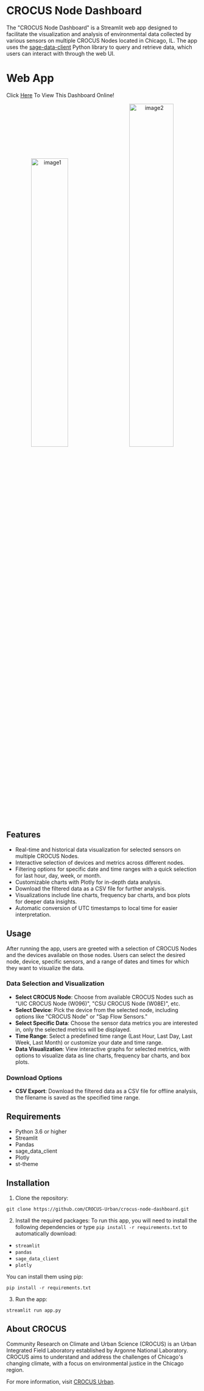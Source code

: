 # CROCUS Node Dashboard

The "CROCUS Node Dashboard" is a Streamlit web app designed to facilitate the visualization and analysis of environmental data collected by various sensors on multiple CROCUS Nodes located in Chicago, IL. The app uses the [sage-data-client](https://github.com/sagecontinuum/sage-data-client) Python library to query and retrieve data, which users can interact with through the web UI.

# Web App
Click [Here](https://crocus-node-dashboard.streamlit.app/ "Here") To View This Dashboard Online!

<p align="center"> <img src="https://github.com/user-attachments/assets/4258e90f-d5f1-42df-a7af-a57b9e4e63c6" width="44%" alt="image1" /> &nbsp; &nbsp; &nbsp; &nbsp; <img src="https://github.com/user-attachments/assets/c452013d-d2a7-4381-aa25-7a0c0b11a047" width="48%" alt="image2" /> </p>

## Features

-   Real-time and historical data visualization for selected sensors on multiple CROCUS Nodes.
-   Interactive selection of devices and metrics across different nodes.
-   Filtering options for specific date and time ranges with a quick selection for last hour, day, week, or month.
-   Customizable charts with Plotly for in-depth data analysis.
-   Download the filtered data as a CSV file for further analysis.
-   Visualizations include line charts, frequency bar charts, and box plots for deeper data insights.
-   Automatic conversion of UTC timestamps to local time for easier interpretation.

## Usage

After running the app, users are greeted with a selection of CROCUS Nodes and the devices available on those nodes. Users can select the desired node, device, specific sensors, and a range of dates and times for which they want to visualize the data.

### Data Selection and Visualization

-   **Select CROCUS Node**: Choose from available CROCUS Nodes such as "UIC CROCUS Node (W096)", "CSU CROCUS Node (W08E)", etc.
-   **Select Device**: Pick the device from the selected node, including options like "CROCUS Node" or "Sap Flow Sensors."
-   **Select Specific Data**: Choose the sensor data metrics you are interested in, only the selected metrics will be displayed.
-   **Time Range**: Select a predefined time range (Last Hour, Last Day, Last Week, Last Month) or customize your date and time range.
-   **Data Visualization**: View interactive graphs for selected metrics, with options to visualize data as line charts, frequency bar charts, and box plots.

### Download Options

-   **CSV Export**: Download the filtered data as a CSV file for offline analysis, the filename is saved as the specified time range.

## Requirements

-   Python 3.6 or higher
-   Streamlit
-   Pandas
-   sage_data_client
-   Plotly
-   st-theme

## Installation

1.  Clone the repository:

`git clone https://github.com/CROCUS-Urban/crocus-node-dashboard.git`

2.  Install the required packages: To run this app, you will need to install the following dependencies or type `pip install -r requirements.txt` to automatically download:

-   `streamlit`
-   `pandas`
-   `sage_data_client`
-   `plotly`

You can install them using pip:

`pip install -r requirements.txt`

3.  Run the app:

`streamlit run app.py`

## About CROCUS

Community Research on Climate and Urban Science (CROCUS) is an Urban Integrated Field Laboratory established by Argonne National Laboratory. CROCUS aims to understand and address the challenges of Chicago's changing climate, with a focus on environmental justice in the Chicago region.

For more information, visit [CROCUS Urban](https://crocus-urban.org/).
